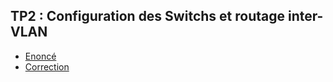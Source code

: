 ## TP2 : Configuration des Switchs et routage inter-VLAN

- [Enoncé](./TP2-Switching-2021-kobbane.pdf)
- [Correction](./TP2-correction.pkt)
